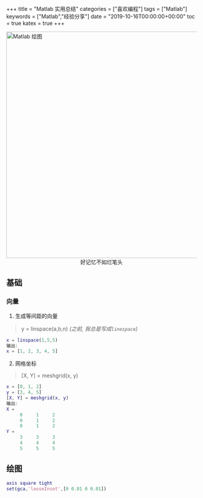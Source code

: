 +++
title = "Matlab 实用总结"
categories = ["喜欢编程"]
tags = ["Matlab"]
keywords = ["Matlab","经验分享"]
date = "2019-10-16T00:00:00+00:00"
toc = true
katex = true
+++

<img src="https://imgkr.cn-bj.ufileos.com/8c6ec84a-6d25-4c12-85a8-91647c9bb6e1.jpeg" title="Matlab 绘图" alt="Matlab 绘图" width="600" />

<center> 好记忆不如烂笔头 </center>

<!--more-->

## 基础
### 向量
1. 生成等间距的向量
> y = linspace(a,b,n) 
*(之前, 我总是写成`linespace`)*

``` matlab
x = linspace(1,5,5)
输出:
x = [1, 2, 3, 4, 5]
```
2. 网格坐标
> [X, Y] = meshgrid(x, y)

``` matlab
x = [0, 1, 2]
y = [3, 4, 5]
[X, Y] = meshgrid(x, y)
输出:
X = 
     0     1     2
     0     1     2
     0     1     2
Y = 
     3     3     3
     4     4     4
     5     5     5
```

## 绘图

```matlab
axis square tight 
set(gca,'looseInset',[0 0.01 0 0.01])
```
